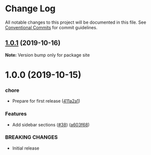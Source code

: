 # Change Log

All notable changes to this project will be documented in this file.
See [Conventional Commits](https://conventionalcommits.org) for commit guidelines.

## [1.0.1](https://github.com/cultureamp/kaizen-design-system/compare/site@1.0.0...site@1.0.1) (2019-10-16)

**Note:** Version bump only for package site





# 1.0.0 (2019-10-15)


### chore

* Prepare for first release ([411a2a1](https://github.com/cultureamp/kaizen-design-system/commit/411a2a11eec5fb8d5705989851a3d6e2255041f8))


### Features

* Add sidebar sections ([#38](https://github.com/cultureamp/kaizen-design-system/issues/38)) ([a603f68](https://github.com/cultureamp/kaizen-design-system/commit/a603f68678bca9aca918f893a46a00b356830dd5))


### BREAKING CHANGES

* Initial release

